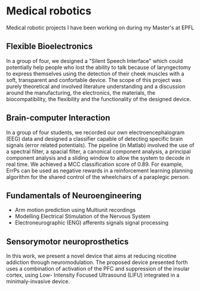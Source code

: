 # Medical robotics

Medical robotic projects I have been working on during my Master's at EPFL

## Flexible Bioelectronics
In a group of four, we designed a "Silent Speech Interface" which could potentially help people who lost the ability to talk because of laryngectomy to express themselves using the detection of their cheek muscles with a soft, transparent and confortable device. The scope of this project was purely theoretical and involved literature understanding and a discussion around the manufacturing, the electronics, the materials, the biocompatibility, the flexibility and the functionality of the designed device.

## Brain-computer Interaction
In a group of four students, we recorded our own electroencephalogram (EEG) data and designed a classifier capable of detecting specific brain signals (error related potentials). The pipeline (in Matlab) involved the use of a spectral filter, a spacial filter, a canonical component analysis, a principal component analysis and a sliding window to allow the system to decode in real time. We achieved a MCC classification score of 0.89. For example, ErrPs can be used as negative rewards in a reinforcement learning planning algorithm for the shared control of the wheelchairs of a paraplegic person.

## Fundamentals of Neuroengineering

- Arm motion prediction using Multiunit recordings
- Modelling Electrical Stimulation of the Nervous System
- Electroneurographic (ENG) afferents signals signal processing

## Sensorymotor neuroprosthetics

In this work, we present a novel device that aims at reducing nicotine addiction through neuromodulation. The proposed device presented forth uses a combination of activation of the PFC and suppression of the insular cortex, using Low- Intensity Focused Ultrasound (LIFU) integrated in a minimaly-invasive device.
